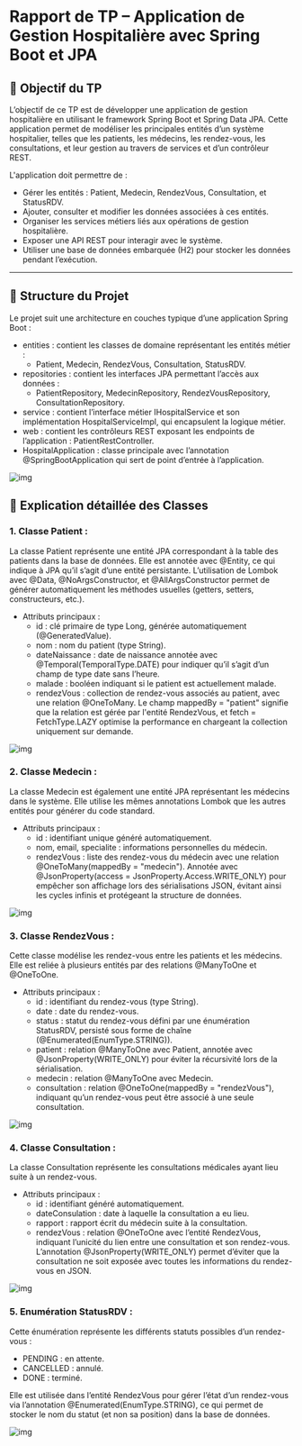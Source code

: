 # Rapport de TP – Application de Gestion Hospitalière avec Spring Boot et JPA

## 📌 Objectif du TP

L’objectif de ce TP est de développer une application de gestion hospitalière en utilisant le framework Spring Boot et Spring Data JPA.
Cette application permet de modéliser les principales entités d’un système hospitalier, telles que les patients, les médecins, les rendez-vous, les consultations, et leur gestion au travers de services et d’un contrôleur REST.

L'application doit permettre de :
 - Gérer les entités : Patient, Medecin, RendezVous, Consultation, et StatusRDV.
 - Ajouter, consulter et modifier les données associées à ces entités.
 - Organiser les services métiers liés aux opérations de gestion hospitalière.
 - Exposer une API REST pour interagir avec le système.
 - Utiliser une base de données embarquée (H2) pour stocker les données pendant l’exécution.

---

## 🧱 Structure du Projet

Le projet suit une architecture en couches typique d’une application Spring Boot :
 - entities : contient les classes de domaine représentant les entités métier :
    - Patient, Medecin, RendezVous, Consultation, StatusRDV.
 - repositories : contient les interfaces JPA permettant l’accès aux données :
    - PatientRepository, MedecinRepository, RendezVousRepository, ConsultationRepository.
 - service : contient l’interface métier IHospitalService et son implémentation HospitalServiceImpl, qui encapsulent la logique métier.
 - web : contient les contrôleurs REST exposant les endpoints de l’application : PatientRestController.
 - HospitalApplication : classe principale avec l’annotation @SpringBootApplication qui sert de point d’entrée à l’application.

  ![img](hospital.JPG)  
  
## 📄 Explication détaillée des Classes
### 1. Classe Patient :
La classe Patient représente une entité JPA correspondant à la table des patients dans la base de données. Elle est annotée avec @Entity, ce qui indique à JPA qu’il s’agit d’une entité persistante. L’utilisation de Lombok avec @Data, @NoArgsConstructor, et @AllArgsConstructor permet de générer automatiquement les méthodes usuelles (getters, setters, constructeurs, etc.).
 - Attributs principaux :
   - id : clé primaire de type Long, générée automatiquement (@GeneratedValue).
   - nom : nom du patient (type String).
   - dateNaissance : date de naissance annotée avec @Temporal(TemporalType.DATE) pour indiquer qu’il s’agit d’un champ de type date sans l’heure.
   - malade : booléen indiquant si le patient est actuellement malade.
   - rendezVous : collection de rendez-vous associés au patient, avec une relation @OneToMany. Le champ mappedBy = "patient" signifie que la relation est gérée par l'entité RendezVous, et fetch = FetchType.LAZY optimise la performance en chargeant la collection uniquement sur demande.

  ![img](patient.JPG)
### 2. Classe Medecin :
La classe Medecin est également une entité JPA représentant les médecins dans le système. Elle utilise les mêmes annotations Lombok que les autres entités pour générer du code standard.
 - Attributs principaux :
    - id : identifiant unique généré automatiquement.
    - nom, email, specialite : informations personnelles du médecin.
    - rendezVous : liste des rendez-vous du médecin avec une relation @OneToMany(mappedBy = "medecin"). Annotée avec @JsonProperty(access = JsonProperty.Access.WRITE_ONLY) pour empêcher son affichage lors des sérialisations JSON, évitant ainsi les cycles infinis et protégeant la structure de données.

  ![img](medecin.JPG)
### 3. Classe RendezVous :
Cette classe modélise les rendez-vous entre les patients et les médecins. Elle est reliée à plusieurs entités par des relations @ManyToOne et @OneToOne.
 - Attributs principaux :
   - id : identifiant du rendez-vous (type String).
   - date : date du rendez-vous.
   - status : statut du rendez-vous défini par une énumération StatusRDV, persisté sous forme de chaîne (@Enumerated(EnumType.STRING)).
   - patient : relation @ManyToOne avec Patient, annotée avec @JsonProperty(WRITE_ONLY) pour éviter la récursivité lors de la sérialisation.
   - medecin : relation @ManyToOne avec Medecin.
   - consultation : relation @OneToOne(mappedBy = "rendezVous"), indiquant qu’un rendez-vous peut être associé à une seule consultation.

  ![img](rendezVous.JPG)
### 4. Classe Consultation :
La classe Consultation représente les consultations médicales ayant lieu suite à un rendez-vous.
 - Attributs principaux :
    - id : identifiant généré automatiquement.
    - dateConsulation : date à laquelle la consultation a eu lieu.
    - rapport : rapport écrit du médecin suite à la consultation.
    - rendezVous : relation @OneToOne avec l’entité RendezVous, indiquant l’unicité du lien entre une consultation et son rendez-vous. L’annotation @JsonProperty(WRITE_ONLY) permet d’éviter que la consultation ne soit exposée avec toutes les informations du rendez-vous en JSON.

  ![img](consultation.JPG)
### 5. Enumération StatusRDV :
Cette énumération représente les différents statuts possibles d’un rendez-vous :
   - PENDING : en attente.
   - CANCELLED : annulé.
   - DONE : terminé.

Elle est utilisée dans l’entité RendezVous pour gérer l’état d’un rendez-vous via l’annotation @Enumerated(EnumType.STRING), ce qui permet de stocker le nom du statut (et non sa position) dans la base de données.

  ![img](statusRDV.JPG)
  

